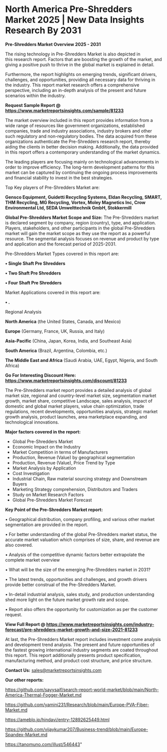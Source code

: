 # North America Pre-Shredders Market 2025 | New Data Insights Research By 2031

<Strong> Pre-Shredders Market Overview 2025 - 2031</strong>

The rising technology in Pre-Shredders Market is also depicted in this research report. Factors that are boosting the growth of the market, and giving a positive push to thrive in the global market is explained in detail.

Furthermore, the report highlights on emerging trends, significant drivers, challenges, and opportunities, providing all necessary data for thriving in the industry. This report market research offers a comprehensive perspective, including an in-depth analysis of the present and future scenarios within the industry.

<strong>Request Sample Report @ <a href=https://www.marketreportsinsights.com/sample/81233>https://www.marketreportsinsights.com/sample/81233</a></strong>

The market overview included in this report provides information from a wide range of resources like government organizations, established companies, trade and industry associations, industry brokers and other such regulatory and non-regulatory bodies. The data acquired from these organizations authenticate the Pre-Shredders research report, thereby aiding the clients in better decision making. Additionally, the data provided in this report offers a contemporary understanding of the market dynamics.

The leading players are focusing mainly on technological advancements in order to improve efficiency. The long-term development patterns for this market can be captured by continuing the ongoing process improvements and financial stability to invest in the best strategies.

Top Key players of Pre-Shredders Market are:

<strong>Gensco Equipment, Guidetti Recycling Systems, Eldan Recycling, SMART, THM Recycling, MG Recycling, Vortex, Moley Magnetics Inc, Crow Environmental Ltd, SEDA Umwelttechnik GmbH, Stokkermill</strong>

<strong><b>Global Pre-Shredders Market Scope and Size:</b></strong>
The Pre-Shredders market is declared segment by company, region (country), type, and application. Players, stakeholders, and other participants in the global Pre-Shredders market will gain the market scope as they use the report as a powerful resource. The segmental analysis focuses on revenue and product by type and application and the forecast period of 2025-2031.

Pre-Shredders Market Types covered in this report are:

<strong>• Single Shaft Pre Shredders

• Two Shaft Pre Shredders

• Four Shaft Pre Shredders</strong>

Market Applications covered in this report are:

<strong>• .</strong> 

Regional Analysis

<strong>North America</strong> (the United States, Canada, and Mexico)

<strong>Europe</strong> (Germany, France, UK, Russia, and Italy)

<strong>Asia-Pacific</strong> (China, Japan, Korea, India, and Southeast Asia)

<strong>South America</strong> (Brazil, Argentina, Colombia, etc.)

<strong>The Middle East and Africa</strong> (Saudi Arabia, UAE, Egypt, Nigeria, and South Africa)

<strong>Go For Interesting Discount Here: <a href=https://www.marketreportsinsights.com/discount/81233>https://www.marketreportsinsights.com/discount/81233</a></strong>

The Pre-Shredders market report provides a detailed analysis of global market size, regional and country-level market size, segmentation market growth, market share, competitive Landscape, sales analysis, impact of domestic and global market players, value chain optimization, trade regulations, recent developments, opportunities analysis, strategic market growth analysis, product launches, area marketplace expanding, and technological innovations.

<strong><b>Major factors covered in the report:</b></strong>
<ul>
  <li>Global Pre-Shredders Market </li>
  <li>Economic Impact on the Industry</li>
  <li>Market Competition in terms of Manufacturers</li>
  <li>Production, Revenue (Value) by geographical segmentation</li>
  <li>Production, Revenue (Value), Price Trend by Type</li>
  <li>Market Analysis by Application</li>
  <li>Cost Investigation</li>
  <li>Industrial Chain, Raw material sourcing strategy and Downstream Buyers</li>
  <li>Marketing Strategy comprehension, Distributors and Traders</li>
  <li>Study on Market Research Factors</li>
  <li>Global Pre-Shredders Market Forecast</li>
</ul>

<strong><b>Key Point of the Pre-Shredders Market report:</b></strong>

• Geographical distribution, company profiling, and various other market segmentation are provided in the report.

• For better understanding of the global Pre-Shredders market status, the accurate market valuation which comprises of size, share, and revenue are also covered.

• Analysis of the competitive dynamic factors better extrapolate the complete market overview

• What will be the size of the emerging Pre-Shredders market in 2031?

• The latest trends, opportunities and challenges, and growth drivers provide better construal of the Pre-Shredders Market.

• In-detail industrial analysis, sales study, and production understanding shed more light on the future market growth rate and scope.

• Report also offers the opportunity for customization as per the customer request.

<strong><b>View Full Report @ <a href=https://www.marketreportsinsights.com/industry-forecast/pre-shredders-market-growth-and-size-2021-81233>https://www.marketreportsinsights.com/industry-forecast/pre-shredders-market-growth-and-size-2021-81233</a></b></strong>


At last, the Pre-Shredders Market report includes investment come analysis and development trend analysis. The present and future opportunities of the fastest growing international industry segments are coated throughout this report. This report additionally presents product specification, manufacturing method, and product cost structure, and price structure.

<strong>Contact Us:</strong>
sales@marketreportsinsights.com

<strong>Our other reports:</strong>

<a href=https://github.com/sayysaif/search-report-world-market/blob/main/North-America-Thermal-Fogger-Market.md>https://github.com/sayysaif/search-report-world-market/blob/main/North-America-Thermal-Fogger-Market.md</a>

<a href=https://github.com/yamini231/Research/blob/main/Europe-PVA-Fiber-Market.md>https://github.com/yamini231/Research/blob/main/Europe-PVA-Fiber-Market.md</a>

<a href=https://ameblo.jp/hindavi/entry-12892625449.html>https://ameblo.jp/hindavi/entry-12892625449.html</a>

<a href=https://github.com/vijaykumar207/Business-trend/blob/main/Europe-Spandex-Market.md>https://github.com/vijaykumar207/Business-trend/blob/main/Europe-Spandex-Market.md</a>

<a href=https://tanomuno.com/illust/546443>https://tanomuno.com/illust/546443</a>"
